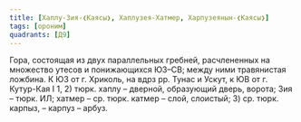 ```yaml
---
title: [Хаплу-Зия-❮Каясы❯, Хаплузея-Хатмер, Харпузеянын-❮Каясы❯]
tags: [ороним]
quadrants: [Д9]
---
```


Гора, состоящая из двух параллельных гребней, расчлененных на множество утесов и
понижающихся ЮЗ–СВ; между ними травянистая ложбина. К ЮЗ от г. Хриколь, на вдрз
рр. Тунас и Ускут, к ЮВ от г. Кутур-Кая I 1, 2) тюрк. хаплу – дверной,
образующий дверь, ворота; Зия – тюрк. ИЛ; хатмер – ср. тюрк. катмер – слой,
слоистый; 3) ср. тюрк. карпыз,  – карпуз – арбуз.
